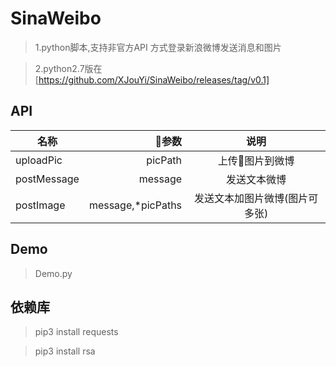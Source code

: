 # SinaWeibo
>1.python脚本,支持非官方API 方式登录新浪微博发送消息和图片

>2.python2.7版在[https://github.com/XJouYi/SinaWeibo/releases/tag/v0.1]

## API
| 名称        | 参数    |  说明  |
| --------   | -----:  | :----: |
| uploadPic  | picPath                |   上传图片到微博       |
| postMessage| message                |   发送文本微博         |
| postImage  | message,*picPaths      |   发送文本加图片微博(图片可多张)    |

## Demo
>Demo.py

## 依赖库
>pip3 install requests

>pip3 install rsa




